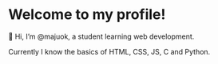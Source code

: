 # Welcome to my profile!

👋 Hi, I’m @majuok, a student learning web development.

Currently I know the basics of HTML, CSS, JS, C and Python.
